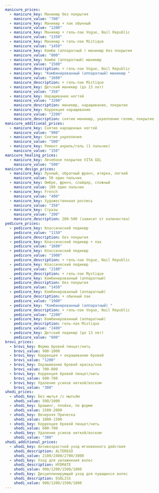 ```yaml
---
manicure_prices:
  - manicure_key: Маникюр без покрытия
    manicure_value: "700"
  - manicure_key: Маникюр + лак обычный
    manicure_value: "1200"
  - manicure_key: Маникюр + гель-лак Vogue, Nail Republic
    manicure_value: "1350"
  - manicure_key: Маникюр + гель-лак Mistique
    manicure_value: "1450"
  - manicure_key: Комби (аппаратный ) маникюр без покрытия
    manicure_value: "800"
  - manicure_key: Комби (аппаратный) маникюр
    manicure_value: "1500"
    manicure_description: + гель-лак Vogue, Nail Republic
  - manicure_key: "Комбинированный (аппаратный) маникюр "
    manicure_value: "1600"
    manicure_description: + гель-лак Mistique
  - manicure_key: Детский маникюр (до 13 лет)
    manicure_value: "350"
  - manicure_key: Наращивание ногтей
    manicure_value: "3200"
    manicure_description: маникюр, наращивание, покрытие
  - manicure_key: Коррекция наращивание
    manicure_value: "2200"
    manicure_description: снятие маникюр, укрепление гелем, покрытие
manicure_additional_prices:
  - manicure_key: Снятие нарощенных ногтей
    manicure_value: "900"
  - manicure_key: Снятие укрепления
    manicure_value: "500"
  - manicure_key: Ремонт акриль/гель (1 пальчик)
    manicure_value: "150"
manicure_healing_prices:
  - manicure_key: Лечебное покрытие VITA GEL
    manicure_value: "500"
manicure_design_prices:
  - manicure_key: Лунный, обратный френч, втирка, легкий
    manicure_value: 50 один пальчик
  - manicure_key: Омбре, френч, слайдер, сложный
    manicure_value: 100 один пальчик
  - manicure_key: French
    manicure_value: "400"
  - manicure_key: Художественная роспись
    manicure_value: "350"
  - manicure_key: Стразы
    manicure_value: "200"
    manicure_description: 200-500 (зависит от количества)
pedicure_prices:
  - pedicure_key: Классический педикюр
    pedicure_value: "1150"
    pedicure_description: без покрытия
  - pedicure_key: Классический педикюр + лак
    pedicure_value: "1600"
  - pedicure_key: Классический педикюр
    pedicure_value: "1900"
    pedicure_description: + гель-лак Vogue, Nail Republic
  - pedicure_key: Классический педикюр
    pedicure_value: "2100"
    pedicure_description: + гель-лак Mystique
  - pedicure_key: Комбинированный (аппаратный)
    pedicure_description: без покрытия
    pedicure_value: "1450"
  - pedicure_key: Комбинированный (аппаратный)
    pedicure_description: + обычный лак
    pedicure_value: "1900"
  - pedicure_key: "Комбинированный (аппаратный) "
    pedicure_description: + гель-лак Vogue, Nail Republic
    pedicure_value: "2200"
  - pedicure_key: Комбинированный (аппаратный)
    pedicure_description: гель-лак Mistique
    pedicure_value: "2400"
  - pedicure_key: Детский педикюр (до 13 лет)
    pedicure_value: "600"
brovi_prices:
  - brovi_key: Форма бровей пинцет/нить
    brovi_value: 900-1000
  - brovi_key: Коррекция + окрашивание бровей
    brovi_value: "1200"
  - brovi_key: Окрашивание бровей краска/хна
    brovi_value: 700-800
  - brovi_key: Коррекция бровей пинцет/нить
    brovi_value: 600-700
  - brovi_key: Удаление усиков ниткой/воском
    brovi_value: "300"
uhodi_prices:
  - uhodi_key: Без мытья /с мытьём
    uhodi_value: 500/1000
  - uhodi_key: Брашинг, плойки, по форме
    uhodi_value: 1500-2000
  - uhodi_key: Вечерняя Прическа
    uhodi_value: 1000-1500
  - uhodi_key: Коррекция бровей пинцет/нить
    uhodi_value: 600-700
  - uhodi_key: Удаление усиков ниткой/воском
    uhodi_value: "300"
uhodi_additional_prices:
  - uhodi_key: Антивозрастной уход мгновенного действия
    uhodi_description: ALTEREGO
    uhodi_value: 2100/2400/2700/3000
  - uhodi_key: Уход для увлажнения волос
    uhodi_description: HYDRATE
    uhodi_value: 900/1200/1500/1800
  - uhodi_key: Дисциплинирующий уход для пушащихся волос
    uhodi_description: EGOLISS
    uhodi_value: 900/1200/1500/1800
---
```

